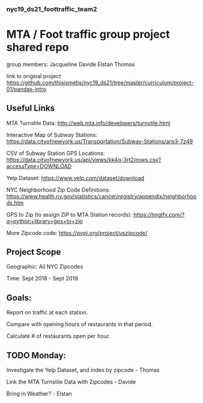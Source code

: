 ### nyc19_ds21_foottraffic_team2

# MTA / Foot traffic group project shared repo

group members:
Jacqueline
Davide
Elstan
Thomas

link to original project
https://github.com/thisismetis/nyc19_ds21/tree/master/curriculum/project-01/pandas-intro

## Useful Links

MTA Turnstile Data:
http://web.mta.info/developers/turnstile.html

Interactive Map of Subway Stations:
https://data.cityofnewyork.us/Transportation/Subway-Stations/arq3-7z49

CSV of Subway Station GPS Locations:
https://data.cityofnewyork.us/api/views/kk4q-3rt2/rows.csv?accessType=DOWNLOAD

Yelp Dataset:
https://www.yelp.com/dataset/download

NYC Neighborhood Zip Code Definitions:
https://www.health.ny.gov/statistics/cancer/registry/appendix/neighborhoods.htm

GPS to Zip (to assign ZIP to MTA Station records):
https://lmgtfy.com/?q=python+library+gps+to+zip

More Zipcode code:
https://pypi.org/project/uszipcode/

## Project Scope

Geographic: All NYC Zipcodes

Time: Sept 2018 - Sept 2019

## Goals:

Report on traffic at each station.

Compare with opening hours of restaurants in that period.

Calculate # of restaurants open per hour.

## TODO Monday:

Investigate the Yelp Dataset, and index by zipcode - Thomas

Link the MTA Turnstile Data with Zipcodes - Davide

Bring in Weather? - Elstan

